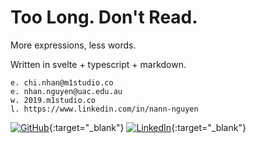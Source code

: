 # Too Long. Don't Read.

More expressions, less words. 

Written in svelte + typescript + markdown.

```
e. chi.nhan@m1studio.co
e. nhan.nguyen@uac.edu.au
w. 2019.m1studio.co
l. https://www.linkedin.com/in/nann-nguyen
```

[![GitHub](https://img.shields.io/static/v1?style=for-the-badge&message=GitHub&color=181717&logo=GitHub&logoColor=FFFFFF&label=&?link=https://google.com)](https://github.com/uac-nhan-nguyen){:target="_blank"}
[![LinkedIn](https://img.shields.io/static/v1?style=for-the-badge&message=LinkedIn&color=0A66C2&logo=LinkedIn&logoColor=FFFFFF&label=)](https://www.linkedin.com/in/nann-nguyen){:target="_blank"}
